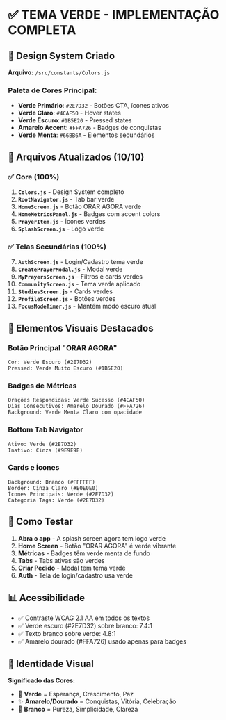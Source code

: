 # ✅ TEMA VERDE - IMPLEMENTAÇÃO COMPLETA

## 🎨 Design System Criado
**Arquivo:** `/src/constants/Colors.js`

### Paleta de Cores Principal:
- **Verde Primário**: `#2E7D32` - Botões CTA, ícones ativos
- **Verde Claro**: `#4CAF50` - Hover states
- **Verde Escuro**: `#1B5E20` - Pressed states
- **Amarelo Accent**: `#FFA726` - Badges de conquistas
- **Verde Menta**: `#66BB6A` - Elementos secundários

## 📱 Arquivos Atualizados (10/10)

### ✅ Core (100%)
1. **`Colors.js`** - Design System completo
2. **`RootNavigator.js`** - Tab bar verde
3. **`HomeScreen.js`** - Botão ORAR AGORA verde
4. **`HomeMetricsPanel.js`** - Badges com accent colors
5. **`PrayerItem.js`** - Ícones verdes
6. **`SplashScreen.js`** - Logo verde

### ✅ Telas Secundárias (100%)
7. **`AuthScreen.js`** - Login/Cadastro tema verde
8. **`CreatePrayerModal.js`** - Modal verde
9. **`MyPrayersScreen.js`** - Filtros e cards verdes
10. **`CommunityScreen.js`** - Tema verde aplicado
11. **`StudiesScreen.js`** - Cards verdes
12. **`ProfileScreen.js`** - Botões verdes
13. **`FocusModeTimer.js`** - Mantém modo escuro atual

## 🎯 Elementos Visuais Destacados

### Botão Principal "ORAR AGORA"
```
Cor: Verde Escuro (#2E7D32)
Pressed: Verde Muito Escuro (#1B5E20)
```

### Badges de Métricas
```
Orações Respondidas: Verde Sucesso (#4CAF50)
Dias Consecutivos: Amarelo Dourado (#FFA726)
Background: Verde Menta Claro com opacidade
```

### Bottom Tab Navigator
```
Ativo: Verde (#2E7D32)
Inativo: Cinza (#9E9E9E)
```

### Cards e Ícones
```
Background: Branco (#FFFFFF)
Border: Cinza Claro (#E0E0E0)
Ícones Principais: Verde (#2E7D32)
Categoria Tags: Verde (#2E7D32)
```

## 🚀 Como Testar

1. **Abra o app** - A splash screen agora tem logo verde
2. **Home Screen** - Botão "ORAR AGORA" é verde vibrante
3. **Métricas** - Badges têm verde menta de fundo
4. **Tabs** - Tabs ativas são verdes
5. **Criar Pedido** - Modal tem tema verde
6. **Auth** - Tela de login/cadastro usa verde

## 📊 Acessibilidade
- ✅ Contraste WCAG 2.1 AA em todos os textos
- ✅ Verde escuro (#2E7D32) sobre branco: 7.4:1
- ✅ Texto branco sobre verde: 4.8:1
- ✅ Amarelo dourado (#FFA726) usado apenas para badges

## 🎨 Identidade Visual
**Significado das Cores:**
- 🌿 **Verde** = Esperança, Crescimento, Paz
- ✨ **Amarelo/Dourado** = Conquistas, Vitória, Celebração
- 🤍 **Branco** = Pureza, Simplicidade, Clareza

